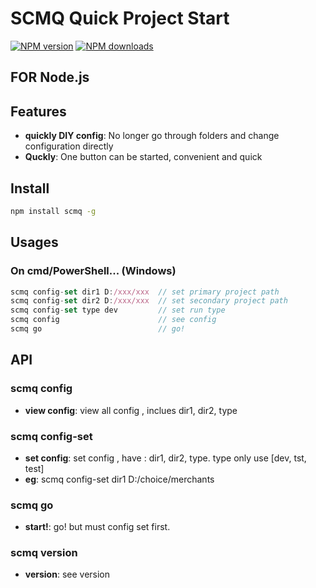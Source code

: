 # SCMQ Quick Project Start

[![NPM version](https://img.shields.io/npm/v/scmq.svg?style=flat)](https://npmjs.org/package/scmq)
[![NPM downloads](http://img.shields.io/npm/dm/scmq.svg?style=flat)](https://npmjs.org/package/scmq)

FOR Node.js
---

## Features

* **quickly DIY config**:  No longer go through folders and change configuration directly
* **Quckly**: One button can be started, convenient and quick

## Install

```bash
npm install scmq -g
```
## Usages
### On cmd/PowerShell... (Windows)

```javascript
scmq config-set dir1 D:/xxx/xxx  // set primary project path
scmq config-set dir2 D:/xxx/xxx  // set secondary project path
scmq config-set type dev         // set run type
scmq config                      // see config
scmq go                          // go!
```
## API
### scmq config 
* **view config**: view all config , inclues dir1, dir2, type
### scmq config-set 
* **set config**: set config , have : dir1, dir2, type.
type only use [dev, tst, test]
* **eg**: scmq config-set dir1 D:/choice/merchants
### scmq go
* **start!**: go! but must config set first.
### scmq version
* **version**: see version